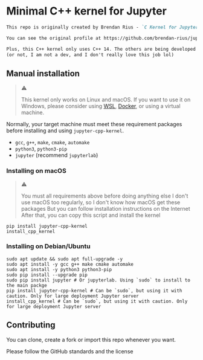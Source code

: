 # Minimal C++ kernel for Jupyter

```markdown
This repo is originally created by Brendan Rius - `C Kernel for Jupyter`

You can see the original profile at https://github.com/brendan-rius/jupyter-c-kernel

Plus, this C++ kernel only uses C++ 14. The others are being developed
(or not, I am not a dev, and I don't really love this job lol)
```

## Manual installation

> :warning:
>
> This kernel only works on Linux and macOS.
> If you want to use it on Windows, please consider using [WSL](https://aka.ms/wsl), [Docker](https://docker.com), or using a virtual machine.

Normally, your target machine must meet these requirement packages before installing and using `jupyter-cpp-kernel`.

* `gcc`, `g++`, `make`, `cmake`, `automake`
* `python3`, `python3-pip`
* `jupyter` (recommend `jupyterlab`)

### Installing on macOS

> :warning:
>
> You must all requirements above before doing anything else
> I don't use macOS too regularly, so I don't know how macOS get these packages
> But you can follow installation instructions on the Internet
> After that, you can copy this script and install the kernel

```shell
pip install jupyter-cpp-kernel
install_cpp_kernel
```

### Installing on Debian/Ubuntu

```shell
sudo apt update && sudo apt full-upgrade -y 
sudo apt install -y gcc g++ make cmake automake
sudo apt install -y python3 python3-pip
sudo pip install --upgrade pip
sudo pip install jupyter # Or jupyterlab. Using `sudo` to install to the main packge
pip install jupyter-cpp-kernel # Can be `sudo`, but using it with caution. Only for large deployment Jupyter server
install_cpp_kernel # Can be `sudo`, but using it with caution. Only for large deployment Jupyter server
```

## Contributing

You can clone, create a fork or import this repo whenever you want.

Please follow the GitHub standards and the license
